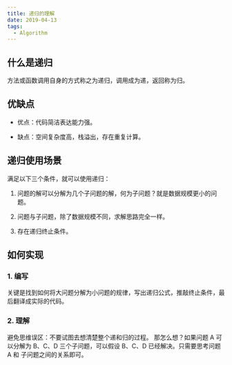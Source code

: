 ```yaml
---
title: 递归的理解
date: 2019-04-13
tags:
  - Algorithm
---
```


## 什么是递归

方法或函数调用自身的方式称之为递归，调用成为递，返回称为归。

## 优缺点

- 优点：代码简洁表达能力强。

- 缺点：空间复杂度高，栈溢出，存在重复计算。

## 递归使用场景

满足以下三个条件，就可以使用递归：

1. 问题的解可以分解为几个子问题的解，何为子问题？就是数据规模更小的问题。

2. 问题与子问题，除了数据规模不同，求解思路完全一样。

3. 存在递归终止条件。

## 如何实现

### 1. 编写

关键是找到如何将大问题分解为小问题的规律，写出递归公式，推敲终止条件，最后翻译成实际的代码。

### 2. 理解

避免思维误区：不要试图去想清楚整个递和归的过程。 那怎么想？如果问题 A 可以分解为 B、C、D 三个子问题，可以假设 B、C、D 已经解决。只需要思考问题 A 和 子问题之间的关系即可。
